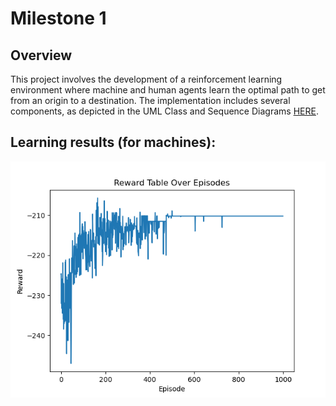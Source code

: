 # Milestone 1

## Overview

This project involves the development of a reinforcement learning environment where machine and human agents learn the optimal path to get from an origin to a destination. The implementation includes several components, as depicted in the UML Class and Sequence Diagrams [HERE](https://miro.com/app/board/uXjVN4vGqSI=/?share_link_id=316593087566).


## Learning results (for machines):

![Alt text](learning.png)
